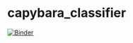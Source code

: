 # capybara_classifier

[![Binder](https://mybinder.org/badge_logo.svg)](https://mybinder.org/v2/gh/MatheusDalia/capybara_classifier/main)
